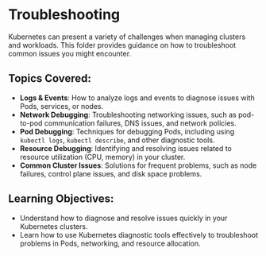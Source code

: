 # Troubleshooting

Kubernetes can present a variety of challenges when managing clusters and workloads. This folder provides guidance on how to troubleshoot common issues you might encounter.

## Topics Covered:
- **Logs & Events**: How to analyze logs and events to diagnose issues with Pods, services, or nodes.
- **Network Debugging**: Troubleshooting networking issues, such as pod-to-pod communication failures, DNS issues, and network policies.
- **Pod Debugging**: Techniques for debugging Pods, including using `kubectl logs`, `kubectl describe`, and other diagnostic tools.
- **Resource Debugging**: Identifying and resolving issues related to resource utilization (CPU, memory) in your cluster.
- **Common Cluster Issues**: Solutions for frequent problems, such as node failures, control plane issues, and disk space problems.

## Learning Objectives:
- Understand how to diagnose and resolve issues quickly in your Kubernetes clusters.
- Learn how to use Kubernetes diagnostic tools effectively to troubleshoot problems in Pods, networking, and resource allocation.
